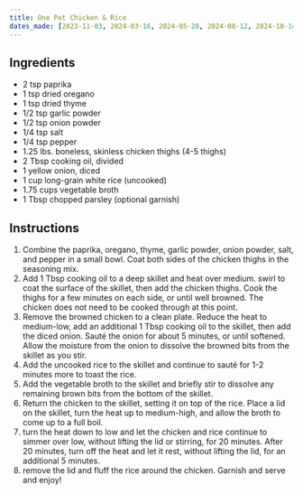 ```yaml
---
title: One Pot Chicken & Rice
dates_made: [2023-11-03, 2024-03-16, 2024-05-28, 2024-08-12, 2024-10-14, 2024-12-09, 2025-01-30, 2025-05-12]
---
```


## Ingredients

- 2 tsp paprika
- 1 tsp dried oregano
- 1 tsp dried thyme
- 1/2 tsp garlic powder
- 1/2 tsp onion powder
- 1/4 tsp salt
- 1/4 tsp pepper
- 1.25 lbs. boneless, skinless chicken thighs (4-5 thighs)
- 2 Tbsp cooking oil, divided
- 1 yellow onion, diced
- 1 cup long-grain white rice (uncooked)
- 1.75 cups vegetable broth
- 1 Tbsp chopped parsley (optional garnish)

## Instructions

1. Combine the paprika, oregano, thyme, garlic powder, onion powder, salt, and pepper in a small bowl. Coat both sides of the chicken thighs in the seasoning mix.
2. Add 1 Tbsp cooking oil to a deep skillet and heat over medium. swirl to coat the surface of the skillet, then add the chicken thighs. Cook the thighs for a few minutes on each side, or until well browned. The chicken does not need to be cooked through at this point.
3. Remove the browned chicken to a clean plate. Reduce the heat to medium-low, add an additional 1 Tbsp cooking oil to the skillet, then add the diced onion. Sauté the onion for about 5 minutes, or until softened. Allow the moisture from the onion to dissolve the browned bits from the skillet as you stir.
4. Add the uncooked rice to the skillet and continue to sauté for 1-2 minutes more to toast the rice.
5. Add the vegetable broth to the skillet and briefly stir to dissolve any remaining brown bits from the bottom of the skillet.
6. Return the chicken to the skillet, setting it on top of the rice. Place a lid on the skillet, turn the heat up to medium-high, and allow the broth to come up to a full boil.
7. turn the heat down to low and let the chicken and rice continue to simmer over low, without lifting the lid or stirring, for 20 minutes. After 20 minutes, turn off the heat and let it rest, without lifting the lid, for an additional 5 minutes.
8. remove the lid and fluff the rice around the chicken. Garnish and serve and enjoy!

